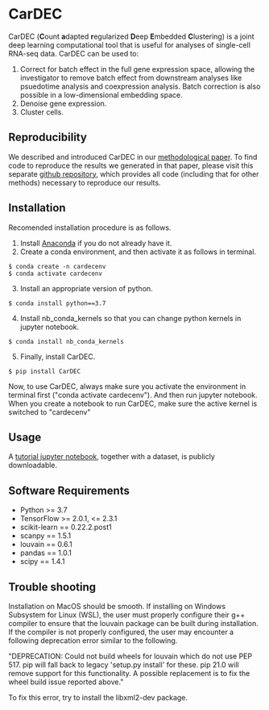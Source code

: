 # CarDEC

CarDEC (**C**ount **a**dapted **r**egularized **D**eep **E**mbedded **C**lustering) is a joint deep learning computational tool that is useful for analyses of single-cell RNA-seq data. CarDEC can be used to:

1. Correct for batch effect in the full gene expression space, allowing the investigator to remove batch effect from downstream analyses like psuedotime analysis and coexpression analysis. Batch correction is also possible in a low-dimensional embedding space.
2. Denoise gene expression.
3. Cluster cells.

## Reproducibility

We described and introduced CarDEC in our [methodological paper](https://www.biorxiv.org/content/10.1101/2020.09.23.310003v1). To find code to reproduce the results we generated in that paper, please visit this separate [github repository](https://github.com/jlakkis/CarDEC_Codes), which provides all code (including that for other methods) necessary to reproduce our results.

## Installation

Recomended installation procedure is as follows. 

1. Install [Anaconda](https://www.anaconda.com/products/individual) if you do not already have it. 
2. Create a conda environment, and then activate it as follows in terminal.

```
$ conda create -n cardecenv
$ conda activate cardecenv
```

3. Install an appropriate version of python.

```
$ conda install python==3.7
```

4. Install nb_conda_kernels so that you can change python kernels in jupyter notebook.

```
$ conda install nb_conda_kernels
```

5. Finally, install CarDEC.

```
$ pip install CarDEC
```

Now, to use CarDEC, always make sure you activate the environment in terminal first ("conda activate cardecenv"). And then run jupyter notebook. When you create a notebook to run CarDEC, make sure the active kernel is switched to "cardecenv"

## Usage

A [tutorial jupyter notebook](https://drive.google.com/drive/folders/19VVOoq4XSdDFRZDou-VbTMyV2Na9z53O?usp=sharing), together with a dataset, is publicly downloadable.

## Software Requirements
    
- Python >= 3.7
- TensorFlow >= 2.0.1, <= 2.3.1
- scikit-learn == 0.22.2.post1
- scanpy == 1.5.1
- louvain == 0.6.1
- pandas == 1.0.1
- scipy == 1.4.1

## Trouble shooting

Installation on MacOS should be smooth. If installing on Windows Subsystem for Linux (WSL), the user must properly configure their g++ compiler to ensure that the louvain package can be built during installation. If the compiler is not properly configured, the user may encounter a following deprecation error similar to the following.

"DEPRECATION: Could not build wheels for louvain which do not use PEP 517. pip will fall back to legacy 'setup.py install' for these. pip 21.0 will remove support for this functionality. A possible replacement is to fix the wheel build issue reported above."

To fix this error, try to install the libxml2-dev package.